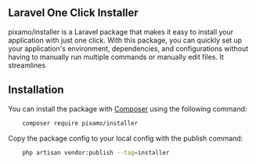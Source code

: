 ## Laravel One Click Installer 

pixamo/installer is a Laravel package that makes it easy to install your application with just one click. With this package, you can quickly set up your application's environment, dependencies, and configurations without having to manually run multiple commands or manually edit files. It streamlines

## Installation

You can install the package with [Composer](http://getcomposer.org/) using the following command:
```bash
    composer require pixamo/installer
```

Copy the package config to your local config with the publish command:
```bash
    php artisan vendor:publish --tag=installer
```

